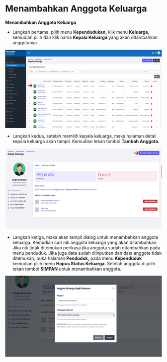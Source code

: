 # Menambahkan Anggota Keluarga

**Menambahkan Anggota Keluarga**

* Langkah pertama, pilih menu **Kependudukan,** klik menu **Keluarga**, kemudian pilih dan klik nama **Kepala Keluarga** yang akan ditambahkan anggotanya

![](../../../.gitbook/assets/35.png)

* Langkah kedua, setelah memilih kepala keluarga, maka halaman detail kepala keluarga akan tampil. Kemudian tekan tombol **Tambah Anggota.**

![](../../../.gitbook/assets/36.png)

* Langkah ketiga, maka akan tampil dialog untuk menambahkan anggota keluarga. Kemudian cari nik anggota keluarga yang akan ditambahkan. Jika nik tidak ditemukan perikasa jika anggota sudah ditambahkan pada menu penduduk. Jika juga data sudah diinputkan dan data anggota tidak ditemukan, buka halaman **Penduduk,** pada menu **Kependuduk** kemudian pilih menu **Hapus Status Keluarga.** Setelah anggota di pilih tekan tombol **SIMPAN** untuk menambahkan anggota.

![](../../../.gitbook/assets/37.png)

